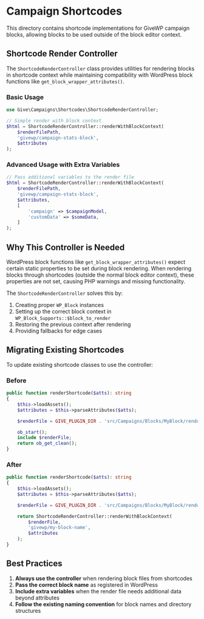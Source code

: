 # Campaign Shortcodes

This directory contains shortcode implementations for GiveWP campaign blocks, allowing blocks to be used outside of the block editor context.

## Shortcode Render Controller

The `ShortcodeRenderController` class provides utilities for rendering blocks in shortcode context while maintaining compatibility with WordPress block functions like `get_block_wrapper_attributes()`.

### Basic Usage

```php
use Give\Campaigns\Shortcodes\ShortcodeRenderController;

// Simple render with block context
$html = ShortcodeRenderController::renderWithBlockContext(
    $renderFilePath,
    'givewp/campaign-stats-block',
    $attributes
);
```

### Advanced Usage with Extra Variables

```php
// Pass additional variables to the render file
$html = ShortcodeRenderController::renderWithBlockContext(
    $renderFilePath,
    'givewp/campaign-stats-block',
    $attributes,
    [
        'campaign' => $campaignModel,
        'customData' => $someData,
    ]
);
```



## Why This Controller is Needed

WordPress block functions like `get_block_wrapper_attributes()` expect certain static properties to be set during block rendering. When rendering blocks through shortcodes (outside the normal block editor context), these properties are not set, causing PHP warnings and missing functionality.

The `ShortcodeRenderController` solves this by:

1. Creating proper `WP_Block` instances
2. Setting up the correct block context in `WP_Block_Supports::$block_to_render`
3. Restoring the previous context after rendering
4. Providing fallbacks for edge cases

## Migrating Existing Shortcodes

To update existing shortcode classes to use the controller:

### Before
```php
public function renderShortcode($atts): string
{
    $this->loadAssets();
    $attributes = $this->parseAttributes($atts);

    $renderFile = GIVE_PLUGIN_DIR . 'src/Campaigns/Blocks/MyBlock/render.php';

    ob_start();
    include $renderFile;
    return ob_get_clean();
}
```

### After
```php
public function renderShortcode($atts): string
{
    $this->loadAssets();
    $attributes = $this->parseAttributes($atts);

    $renderFile = GIVE_PLUGIN_DIR . 'src/Campaigns/Blocks/MyBlock/render.php';

    return ShortcodeRenderController::renderWithBlockContext(
        $renderFile,
        'givewp/my-block-name',
        $attributes
    );
}
```

## Best Practices

1. **Always use the controller** when rendering block files from shortcodes
2. **Pass the correct block name** as registered in WordPress
3. **Include extra variables** when the render file needs additional data beyond attributes
4. **Follow the existing naming convention** for block names and directory structures
